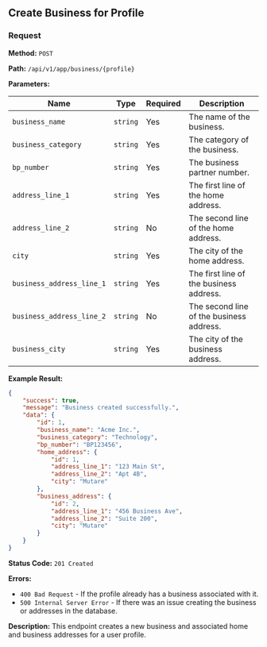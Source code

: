 ## Create Business for Profile

### Request

**Method:** `POST`

**Path:** `/api/v1/app/business/{profile}`

**Parameters:**

| Name                     | Type     | Required | Description                                     |
|--------------------------|----------|----------|--------------------------------------------------|
| `business_name`          | `string` | Yes      | The name of the business.                       |
| `business_category`      | `string` | Yes      | The category of the business.                   |
| `bp_number`              | `string` | Yes      | The business partner number.                    |
| `address_line_1`         | `string` | Yes      | The first line of the home address.             |
| `address_line_2`         | `string` | No       | The second line of the home address.            |
| `city`                   | `string` | Yes      | The city of the home address.                   |
| `business_address_line_1`| `string` | Yes      | The first line of the business address.         |
| `business_address_line_2`| `string` | No       | The second line of the business address.        |
| `business_city`          | `string` | Yes      | The city of the business address.               |

**Example Result:**

```json
{
    "success": true,
    "message": "Business created successfully.",
    "data": {
        "id": 1,
        "business_name": "Acme Inc.",
        "business_category": "Technology",
        "bp_number": "BP123456",
        "home_address": {
            "id": 1,
            "address_line_1": "123 Main St",
            "address_line_2": "Apt 4B",
            "city": "Mutare"
        },
        "business_address": {
            "id": 2,
            "address_line_1": "456 Business Ave",
            "address_line_2": "Suite 200",
            "city": "Mutare"
        }
    }
}
```

**Status Code:** `201 Created`

**Errors:**

- `400 Bad Request` - If the profile already has a business associated with it.
- `500 Internal Server Error` - If there was an issue creating the business or addresses in the database.

**Description:** This endpoint creates a new business and associated home and business addresses for a user profile.
